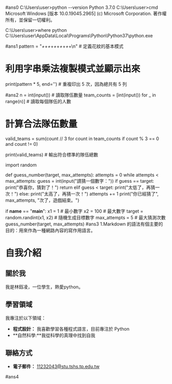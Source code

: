 #ans0
C:\Users\user>python --version
Python 3.7.0
C:\Users\user>cmd
Microsoft Windows [版本 10.0.19045.2965]
(c) Microsoft Corporation. 著作權所有，並保留一切權利。

C:\Users\user>where python
C:\Users\user\AppData\Local\Programs\Python\Python37\python.exe

#ans1
pattern = "*+*+*+*+*+*+*+*+*+*+\n"  # 定義花紋的基本模式
# 利用字串乘法複製模式並顯示出來
print(pattern * 5, end='')  # 重複印出 5 次，因為總共有 5 列

#ans2
n = int(input())  # 讀取隊伍數量
team_counts = [int(input()) for _ in range(n)]  # 讀取每個隊伍的人數

# 計算合法隊伍數量
valid_teams = sum(count // 3 for count in team_counts if count % 3 == 0 and count != 0)

print(valid_teams)  # 輸出符合標準的隊伍總數

import random

def guess_number(target, max_attempts):
    attempts = 0
    while attempts < max_attempts:
        guess = int(input("請猜一個數字："))
        if guess == target:
            print("恭喜你，猜對了！")
            return
        elif guess < target:
            print("太低了，再猜一次！")
        else:
            print("太高了，再猜一次！")
        attempts += 1
    print("你已經猜了", max_attempts, "次了，遊戲結束。")

if __name__ == "__main__":
    x1 = 1  # 最小數字
    x2 = 100  # 最大數字
    target = random.randint(x1, x2)  # 隨機生成目標數字
    max_attempts = 5  # 最大猜測次數
    guess_number(target, max_attempts)
#ans3
1.Markdown 的語法有個主要的目的：用來作為一種網路內容的寫作用語言。
# 自我介紹

## 關於我
我是林鈺凌，一位學生，熱愛python。

## 學習領域
我專注於以下領域：
- **程式設計：** 我喜歡學習各種程式語言，目前專注於 Python
- **自然科學:**我從科學的真理中找到自我

## 聯絡方式
- **電子郵件：** 11232043@stu.tshs.tp.edu.tw

#ans4
